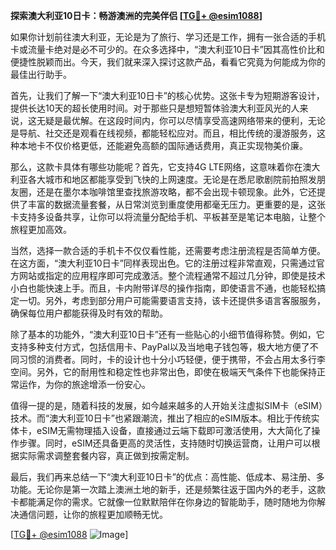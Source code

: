 **探索澳大利亚10日卡：畅游澳洲的完美伴侣 [[TG💪+ @esim1088](https://t.me/s/esim1088)]**

如果你计划前往澳大利亚，无论是为了旅行、学习还是工作，拥有一张合适的手机卡或流量卡绝对是必不可少的。在众多选择中，“澳大利亚10日卡”因其高性价比和便捷性脱颖而出。今天，我们就来深入探讨这款产品，看看它究竟为何能成为你的最佳出行助手。

首先，让我们了解一下“澳大利亚10日卡”的核心优势。这张卡专为短期游客设计，提供长达10天的超长使用时间。对于那些只是想短暂体验澳大利亚风光的人来说，这无疑是最优解。在这段时间内，你可以尽情享受高速网络带来的便利，无论是导航、社交还是观看在线视频，都能轻松应对。而且，相比传统的漫游服务，这种本地卡不仅价格更低，还能避免高额的国际通话费用，真正实现物美价廉。

那么，这款卡具体有哪些功能呢？首先，它支持4G LTE网络，这意味着你在澳大利亚各大城市和地区都能享受到飞快的上网速度。无论是在悉尼歌剧院前拍照发朋友圈，还是在墨尔本咖啡馆里查找旅游攻略，都不会出现卡顿现象。此外，它还提供了丰富的数据流量套餐，从日常浏览到重度使用都毫无压力。更重要的是，这张卡支持多设备共享，让你可以将流量分配给手机、平板甚至是笔记本电脑，让整个旅程更加高效。

当然，选择一款合适的手机卡不仅仅看性能，还需要考虑注册流程是否简单方便。在这方面，“澳大利亚10日卡”同样表现出色。它的注册过程非常直观，只需通过官方网站或指定的应用程序即可完成激活。整个流程通常不超过几分钟，即使是技术小白也能快速上手。而且，卡内附带详尽的操作指南，即使语言不通，也能轻松搞定一切。另外，考虑到部分用户可能需要语言支持，该卡还提供多语言客服服务，确保每位用户都能获得及时有效的帮助。

除了基本的功能外，“澳大利亚10日卡”还有一些贴心的小细节值得称赞。例如，它支持多种支付方式，包括信用卡、PayPal以及当地电子钱包等，极大地方便了不同习惯的消费者。同时，卡的设计也十分小巧轻便，便于携带，不会占用太多行李空间。另外，它的耐用性和稳定性也非常出色，即使在极端天气条件下也能保持正常运作，为你的旅途增添一份安心。

值得一提的是，随着科技的发展，如今越来越多的人开始关注虚拟SIM卡（eSIM）技术。而“澳大利亚10日卡”也紧跟潮流，推出了相应的eSIM版本。相比于传统实体卡，eSIM无需物理插入设备，直接通过云端下载即可激活使用，大大简化了操作步骤。同时，eSIM还具备更高的灵活性，支持随时切换运营商，让用户可以根据实际需求调整套餐内容，真正做到按需定制。

最后，我们再来总结一下“澳大利亚10日卡”的优点：高性能、低成本、易注册、多功能。无论你是第一次踏上澳洲土地的新手，还是频繁往返于国内外的老手，这款卡都能满足你的需求。它就像一位默默陪伴在你身边的智能助手，随时随地为你解决通信问题，让你的旅程更加顺畅无忧。

[[TG💪+ @esim1088](https://t.me/s/esim1088) ![Image](https://i.postimg.cc/4NQfJmqS/Snipaste-2025-05-13-00-14-12.png)]